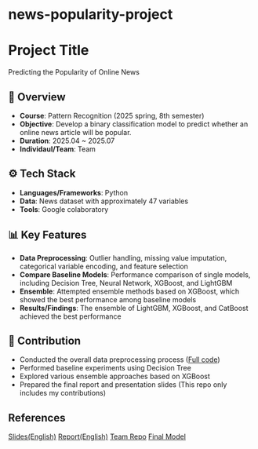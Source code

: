 # news-popularity-project

# Project Title
Predicting the Popularity of Online News

## 📌 Overview
- **Course**: Pattern Recognition (2025 spring, 8th semester)
- **Objective**: Develop a binary classification model to predict whether an online news article will be popular.
- **Duration**: 2025.04 ~ 2025.07 
- **Individaul/Team**: Team 

## ⚙️ Tech Stack
- **Languages/Frameworks**: Python
- **Data**: News dataset with approximately 47 variables
- **Tools**: Google colaboratory

## 📊 Key Features
- **Data Preprocessing**: Outlier handling, missing value imputation, categorical variable encoding, and feature selection  
- **Compare Baseline Models**: Performance comparison of single models, including Decision Tree, Neural Network, XGBoost, and LightGBM  
- **Ensemble**: Attempted ensemble methods based on XGBoost, which showed the best performance among baseline models  
- **Results/Findings**: The ensemble of LightGBM, XGBoost, and CatBoost achieved the best performance  

## 🙋 Contribution
- Conducted the overall data preprocessing process ([Full code](https://colab.research.google.com/drive/1_I_xYpz4h1oyPrzOR940wh2bv6DHOW2N?usp=sharing))
- Performed baseline experiments using Decision Tree  
- Explored various ensemble approaches based on XGBoost
- Prepared the final report and presentation slides 
(This repo only includes my contributions)


## References
[Slides(English)](https://www.canva.com/design/DAGprNrBDVM/wyNwGH54vb-lsxGJHEkocA/edit?utm_content=DAGprNrBDVM&utm_campaign=designshare&utm_medium=link2&utm_source=sharebutton)
[Report(English)](https://drive.google.com/file/d/17TBltchxTGDOJ8hnVyPq-oJF7E-ud2zM/view?usp=sharing)
[Team Repo](https://github.com/Pattern-Recognition-Project-2025/Model-Tuning-and-Comparison)
[Final Model](https://github.com/Pattern-Recognition-Project-2025/Model-Tuning-and-Comparison/blob/main/StackModel/FinalModel.ipynb)
